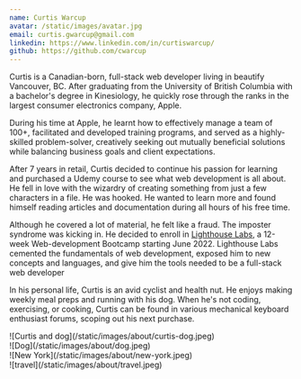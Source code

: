 ```yaml
---
name: Curtis Warcup
avatar: /static/images/avatar.jpg
email: curtis.gwarcup@gmail.com
linkedin: https://www.linkedin.com/in/curtiswarcup/
github: https://github.com/cwarcup
---
```


<p>

Curtis is a Canadian-born, full-stack web developer living in beautify Vancouver, BC. After graduating from the University of British Columbia with a bachelor's degree in Kinesiology, he quickly rose through the ranks in the largest consumer electronics company, Apple.

During his time at Apple, he learnt how to effectively manage a team of 100+, facilitated and developed training programs, and served as a highly-skilled problem-solver, creatively seeking out mutually beneficial solutions while balancing business goals and client expectations.

After 7 years in retail, Curtis decided to continue his passion for learning and purchased a Udemy course to see what web development is all about. He fell in love with the wizardry of creating something from just a few characters in a file. He was hooked. He wanted to learn more and found himself reading articles and documentation during all hours of his free time.

Although he covered a lot of material, he felt like a fraud. The imposter syndrome was kicking in. He decided to enroll in [Lighthouse Labs](https://www.lighthouselabs.ca/en/web-development-bootcamp), a 12-week Web-development Bootcamp starting June 2022. Lighthouse Labs cemented the fundamentals of web development, exposed him to new concepts and languages, and give him the tools needed to be a full-stack web developer

In his personal life, Curtis is an avid cyclist and health nut. He enjoys making weekly meal preps and running with his dog. When he's not coding, exercising, or cooking, Curtis can be found in various mechanical keyboard enthusiast forums, scoping out his next purchase.

</p>

<div className="flex flex-wrap -mx-2 overflow-hidden xl:-mx-2">
  <div className="my-1 px-2 w-full overflow-hidden xl:my-1 xl:px-2 xl:w-1/2">
    ![Curtis and dog](/static/images/about/curtis-dog.jpeg)
  </div>
  <div className="my-1 px-2 w-full overflow-hidden xl:my-1 xl:px-2 xl:w-1/2">
    ![Dog](/static/images/about/dog.jpeg)
  </div>
  <div className="my-1 px-2 w-full overflow-hidden xl:my-1 xl:px-2 xl:w-1/2">
    ![New York](/static/images/about/new-york.jpeg)
  </div>
  <div className="my-1 px-2 w-full overflow-hidden xl:my-1 xl:px-2 xl:w-1/2">
    ![travel](/static/images/about/travel.jpeg)
  </div>
</div>
